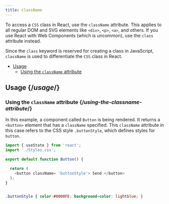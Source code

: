 ```yaml
---
title: className
---
```


<Intro>

To access a `CSS` class in React, use the `className` attribute. This applies to all regular DOM and SVG elements like `<div>`, `<p>`, `<a>`, and others. If you use React with Web Components (which is uncommon), use the `class` attribute instead.

<Note>

Since the `class` keyword is reserved for creating a class in JavaScript, `className` is used to differentiate the `CSS` class in React.

</Note>

</Intro>

- [Usage](#usage)
  - [Using the `className` attribute](#using-the-classname-attribute)

## Usage {/*usage*/}

### Using the `className` attribute {/*using-the-classname-attribute*/}

In this example, a component called `Button` is being rendered. It returns a `<button>` element that has a `className` specified. This `className` attribute in this case refers to the CSS style `.buttonStyle`, which defines styles for `button`.

<Sandpack>

``` js App.js
import { useState } from 'react';
import './Styles.css';

export default function Button() {

  return (
    <button className= 'buttonStyle'> Send </button>
  );
}

```

```css Styles.css

.buttonStyle { color:#0000FE; background-color: lightblue; }

```
</Sandpack>
